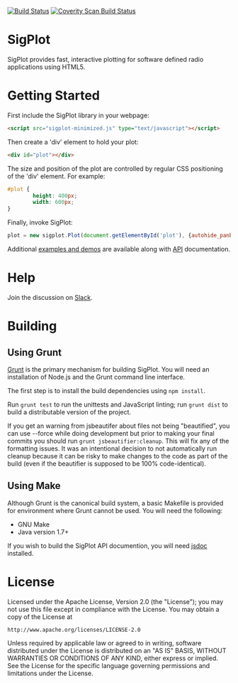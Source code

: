 [![Build Status](https://travis-ci.org/Axios-Engineering/sigplot.svg?branch=develop-ci)](https://travis-ci.org/Axios-Engineering/sigplot) <a href="https://scan.coverity.com/projects/axios-engineering-sigplot">
  <img alt="Coverity Scan Build Status"
       src="https://scan.coverity.com/projects/14263/badge.svg"/>
</a>

SigPlot 
=======

SigPlot provides fast, interactive plotting for software defined radio
applications using HTML5.

Getting Started
=============
First include the SigPlot library in your webpage:

```html
<script src="sigplot-minimized.js" type="text/javascript"></script>
```

Then create a 'div' element to hold your plot:

```html    
<div id="plot"></div>
```

The size and position of the plot are controlled by regular CSS positioning
of the 'div' element.  For example:

```css
#plot {
        height: 400px;
        width: 600px;
}
```

Finally, invoke SigPlot:

```javascript
plot = new sigplot.Plot(document.getElementById('plot'), {autohide_panbars: true});
```

Additional [examples and demos](http://sigplot.lgsinnovations.com/) are
available along with [API](http://TODO) documentation. 

Help
=============
Join the discussion on [Slack](https://join.slack.com/t/sigplot/shared_invite/enQtMjQ0NzkwMjc2NzcxLWEzZTQwMzdiYTBkMGM3N2QwZDc0OGU5MTY5MDMyN2U5NjNmNjc3MDhmZDMxMTY1MmQzNmIzZWQ2OGEzMDYzZDE).

Building
=============

Using Grunt
-------------
[Grunt](http://gruntjs.com) is the primary mechanism for building SigPlot.  You
will need an installation of Node.js and the Grunt command line interface.

The first step is to install the build dependencies using `npm install`.

Run `grunt test` to run the unittests and JavaScript linting; run `grunt dist`
to build a distributable version of the project.

If you get an warning from jsbeautifer about files not being "beautified", you 
can use --force while doing development but prior to making your final commits
you should run `grunt jsbeautifier:cleanup`.  This will fix any of the formatting
issues.  It was an intentional decision to not automatically run cleanup because
it can be risky to make changes to the code as part of the build (even if the
beautifier is supposed to be 100% code-identical).

Using Make
-------------
Although Grunt is the canonical build system, a basic Makefile is provided for
environment where Grunt cannot be used.  You will need the following:

* GNU Make
* Java version 1.7+

If you wish to build the SigPlot API documention, you will need
[jsdoc](https://github.com/jsdoc3/jsdoc) installed.

License
=====================
Licensed under the Apache License, Version 2.0 (the "License");
you may not use this file except in compliance with the License.
You may obtain a copy of the License at

    http://www.apache.org/licenses/LICENSE-2.0

Unless required by applicable law or agreed to in writing, software
distributed under the License is distributed on an "AS IS" BASIS,
WITHOUT WARRANTIES OR CONDITIONS OF ANY KIND, either express or implied.
See the License for the specific language governing permissions and
limitations under the License.
